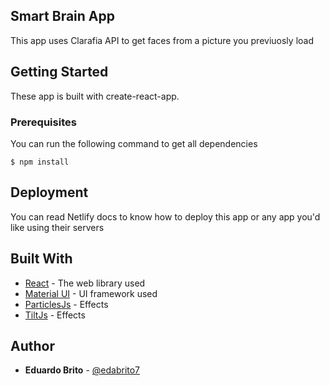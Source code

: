 ## Smart Brain App

This app uses Clarafia API to get faces from a picture you previuosly load


## Getting Started

These app is built with create-react-app. 

### Prerequisites

You can run the following command to get all dependencies 

```
$ npm install 
```

## Deployment

You can read Netlify docs to know how to deploy this app or any app you'd like using their servers

## Built With

* [React](https://es.reactjs.org/) - The web library used
* [Material UI](https://material-ui.com/) - UI framework used
* [ParticlesJs](https://www.npmjs.com/package/react-particles-js) - Effects
* [TiltJs](https://www.npmjs.com/package/react-tilt) - Effects

## Author

* **Eduardo Brito** - [@edabrito7](https://github.com/edabrito7)

